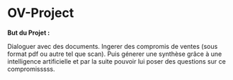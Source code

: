 # OV-Project

**But du Projet :**

Dialoguer avec des documents. Ingerer des compromis de ventes (sous format pdf ou autre tel que scan).
Puis génerer une synthèse grâce à une intelligence artificielle et par la suite pouvoir lui poser des questions sur ce compromisssss.


